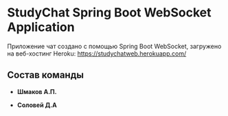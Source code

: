 # StudyChat Spring Boot WebSocket Application

Приложение чат создано с помощью Spring Boot WebSocket, загружено на веб-хостинг Heroku: https://studychatweb.herokuapp.com/

## Состав команды

* **Шмаков А.П.**

* **Соловей Д.А**
